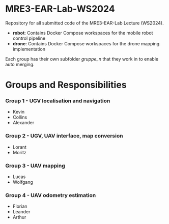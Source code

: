 # MRE3-EAR-Lab-WS2024
Repository for all submitted code of the MRE3-EAR-Lab Lecture (WS2024). 

- **robot**: Contains Docker Compose workspaces for the mobile robot control pipeline
- **drone**: Contains Docker Compose workspaces for the drone mapping implementation

Each group has their own subfolder *gruppe_n* that they work in to enable auto merging.

# Groups and Responsibilities

### Group 1 - UGV localisation and navigation

* Kevin
* Collins
* Alexander

### Group 2 - UGV, UAV interface, map conversion

* Lorant
* Moritz

### Group 3 - UAV mapping

* Lucas
* Wolfgang

### Group 4 - UAV odometry estimation

* Florian
* Leander
* Arthur



